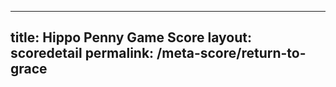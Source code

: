 ---
        
title: Hippo Penny Game Score
layout: scoredetail
permalink: /meta-score/return-to-grace
---